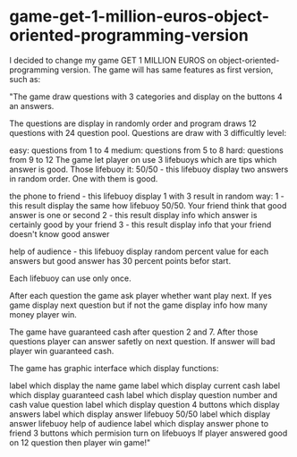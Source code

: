 # game-get-1-million-euros-object-oriented-programming-version

I decided to change my game GET 1 MILLION EUROS on object-oriented-programming version. The game will has same features as first version, such as:

"The game draw questions with 3 categories and display on the buttons 4 an answers.

The questions are display in randomly order and program draws 12 questions with 24 question pool. Questions are draw with 3 difficultly level:

easy: questions from 1 to 4
medium: questions from 5 to 8
hard: questions from 9 to 12
The game let player on use 3 lifebuoys which are tips which answer is good. Those lifebuoy it:
50/50 - this lifebuoy display two answers in random order. One with them is good.

the phone to friend - this lifebuoy display 1 with 3 result in random way: 1 - this result display the same how lifebuoy 50/50. Your friend think that good answer is one or second 2 - this result display info which answer is certainly good by your friend 3 - this result display info that your friend doesn't know good answer

help of audience - this lifebuoy display random percent value for each answers but good answer has 30 percent points befor start.

Each lifebuoy can use only once.

After each question the game ask player whether want play next. If yes game display next question but if not the game display info how many money player win.

The game have guaranteed cash after question 2 and 7. After those questions player can answer safetly on next question. If answer will bad player win guaranteed cash.

The game has graphic interface which display functions:

label which display the name game
label which display current cash
label which display guaranteed cash
label which display question number and cash value question
label which display question
4 buttons which display answers
label which display answer lifebuoy 50/50
label which display answer lifebuoy help of audience
label which display answer phone to friend
3 buttons which permision turn on lifebuoys
If player answered good on 12 question then player win game!"
